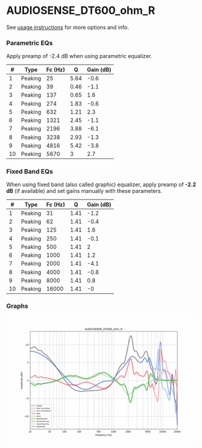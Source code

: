 # AUDIOSENSE_DT600_ohm_R
See [usage instructions](https://github.com/jaakkopasanen/AutoEq#usage) for more options and info.

### Parametric EQs
Apply preamp of -2.4 dB when using parametric equalizer.

|   # | Type    |   Fc (Hz) |    Q |   Gain (dB) |
|-----|---------|-----------|------|-------------|
|   1 | Peaking |        25 | 5.64 |        -0.6 |
|   2 | Peaking |        39 | 0.46 |        -1.1 |
|   3 | Peaking |       137 | 0.65 |         1.6 |
|   4 | Peaking |       274 | 1.83 |        -0.6 |
|   5 | Peaking |       632 | 1.21 |         2.3 |
|   6 | Peaking |      1321 | 2.45 |        -1.1 |
|   7 | Peaking |      2196 | 3.88 |        -6.1 |
|   8 | Peaking |      3238 | 2.93 |        -1.3 |
|   9 | Peaking |      4816 | 5.42 |        -3.8 |
|  10 | Peaking |      5670 | 3    |         2.7 |

### Fixed Band EQs
When using fixed band (also called graphic) equalizer, apply preamp of **-2.2 dB** (if available) and set gains manually with these parameters.

|   # | Type    |   Fc (Hz) |    Q |   Gain (dB) |
|-----|---------|-----------|------|-------------|
|   1 | Peaking |        31 | 1.41 |        -1.2 |
|   2 | Peaking |        62 | 1.41 |        -0.4 |
|   3 | Peaking |       125 | 1.41 |         1.6 |
|   4 | Peaking |       250 | 1.41 |        -0.1 |
|   5 | Peaking |       500 | 1.41 |         2   |
|   6 | Peaking |      1000 | 1.41 |         1.2 |
|   7 | Peaking |      2000 | 1.41 |        -4.1 |
|   8 | Peaking |      4000 | 1.41 |        -0.8 |
|   9 | Peaking |      8000 | 1.41 |         0.8 |
|  10 | Peaking |     16000 | 1.41 |        -0   |

### Graphs
![](./AUDIOSENSE_DT600_ohm_R.png)
